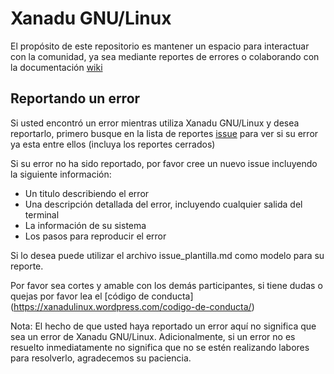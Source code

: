 # Xanadu GNU/Linux

El propósito de este repositorio es mantener un espacio para interactuar con la comunidad, ya sea mediante reportes de errores o colaborando con la documentación [wiki](https://github.com/xanadu-linux/xanadu-linux/wiki)


Reportando un error
-------------------

Si usted encontró un error mientras utiliza Xanadu GNU/Linux y desea reportarlo, primero busque en la lista de reportes [issue](https://github.com/xanadu-linux/xanadu-tracker/issues) para ver si su error ya esta entre ellos (incluya los reportes cerrados)

Si su error no ha sido reportado, por favor cree un nuevo issue incluyendo la siguiente información:

- Un titulo describiendo el error
- Una descripción detallada del error, incluyendo cualquier salida del terminal
- La información de su sistema
- Los pasos para reproducir el error

Si lo desea puede utilizar el archivo issue_plantilla.md como modelo para su reporte.

Por favor sea cortes y amable con los demás participantes, si tiene dudas o quejas por favor lea el [código de conducta] (https://xanadulinux.wordpress.com/codigo-de-conducta/)

Nota: El hecho de que usted haya reportado un error aquí no significa que sea un error de Xanadu GNU/Linux. Adicionalmente, si un error no es resuelto inmediatamente no significa que no se estén realizando labores para resolverlo, agradecemos su paciencia.
